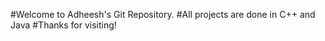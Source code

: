#Welcome to Adheesh's Git Repository. 
#All projects are done in C++ and Java
#Thanks for visiting!
